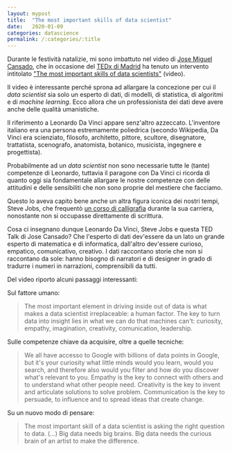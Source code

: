 ```yaml
---
layout: mypost
title:  "The most important skills of data scientist"
date:   2020-01-09
categories: datascience
permalink: /:categories/:title
---
```


Durante le festività natalizie, mi sono imbattuto nel video di [Jose Miguel Cansado][JoseCansado], che in occasione del [TEDx di Madrid][TedxMadridLink] ha tenuto un intervento intitolato ["The most important skills of data scientists"][TedTalk] (video).

Il video è interessante perché sprona ad allargare la concezione per cui il _data scientist_ sia solo un esperto di dati, di modelli, di statistica, di algoritmi e di _machine learning_. Ecco allora che un professionista dei dati deve avere anche delle qualità umanistiche.

Il riferimento a Leonardo Da Vinci appare senz'altro azzeccato. L'inventore italiano era una persona estremamente poliedrica (secondo Wikipedia, Da Vinci era scienziato, filosofo, architetto, pittore, scultore, disegnatore, trattatista, scenografo, anatomista, botanico, musicista, ingegnere e progettista).

Probabilmente ad un _data scientist_ non sono necessarie tutte le (tante) competenze di Leonardo, tuttavia il paragone con Da Vinci ci ricorda di quanto oggi sia fondamentale allargare le nostre competenze con delle attitudini e delle sensibiliti che non sono proprie del mestiere che facciamo.

Questo lo aveva capito bene anche un altra figura iconica dei nostri tempi, Steve Jobs, che frequentò [un corso di calligrafia][JobsLink] durante la sua carriera, nonostante non si occupasse direttamente di scrittura.

Cosa ci insegnano dunque Leonardo Da Vinci, Steve Jobs e questa TED Talk di Jose Cansado? Che l'esperto di dati dev'essere da un lato un grande esperto di matematica e di informatica, dall'altro dev'essere curioso, empatico, comunicativo, creativo. I dati raccontano storie che non si raccontano da sole: hanno bisogno di narratori e di designer in grado di tradurre i numeri in narrazioni, comprensibili da tutti.

Del video riporto alcuni passaggi interessanti:

Sul fattore umano:
> The most important element in driving inside out of data is what makes a data scientist irreplaceable: a human factor. The key to turn data into insight lies in what we can do that machines can't: curiosity, empathy, imagination, creativity, comunication, leadership.

Sulle competenze chiave da acquisire, oltre a quelle tecniche:
> We all have accesso to Google with billions of data points in Google, but it's your curiosity what little minds would you learn, would you search, and therefore also would you filter and how do you discover what's relevant to you. Empathy is the key to connect with others and to understand what other people need. Creativity is the key to invent and articulate solutions to solve problem. Communication is the key to persuade, to influence and to spread ideas that create change.

Su un nuovo modo di pensare:
> The most important skill of a data scientist is asking the right question to data. (...) Big data needs big brains. Big data needs the curious brain of an artist to make the difference.

[TedTalk]: https://www.youtube.com/watch?v=qrhRfPY4F4w&t=4s
[JobsLink]: https://www.ebookextra.it/la-calligrafia-nella-formazione-steve-jobs/
[TedxMadridLink]: http://www.tedxmadrid.com/
[JoseCansado]: https://www.linkedin.com/in/josemiguelcansado/?originalSubdomain=es
